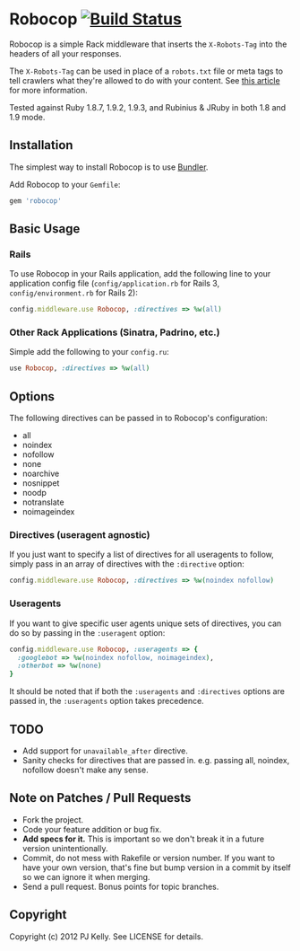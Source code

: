 # Robocop [![Build Status](https://secure.travis-ci.org/pjkelly/robocop.png?branch=master)](http://travis-ci.org/pjkelly/robocop)

Robocop is a simple Rack middleware that inserts the `X-Robots-Tag` into the headers of all your responses.

The `X-Robots-Tag` can be used in place of a `robots.txt` file or meta tags to tell crawlers what they're allowed to do with your content. See [this article](https://developers.google.com/webmasters/control-crawl-index/docs/robots_meta_tag) for more information.

Tested against Ruby 1.8.7, 1.9.2, 1.9.3, and Rubinius & JRuby in both 1.8 and 1.9 mode.

## Installation

The simplest way to install Robocop is to use [Bundler](http://gembundler.com/).

Add Robocop to your `Gemfile`:

``` ruby
gem 'robocop'
```

## Basic Usage

### Rails

To use Robocop in your Rails application, add the following line to your application config file (`config/application.rb` for Rails 3, `config/environment.rb` for Rails 2):

``` ruby
config.middleware.use Robocop, :directives => %w(all)
```

### Other Rack Applications (Sinatra, Padrino, etc.)

Simple add the following to your `config.ru`:

``` ruby
use Robocop, :directives => %w(all)
```

## Options

The following directives can be passed in to Robocop's configuration:

* all
* noindex
* nofollow
* none
* noarchive
* nosnippet
* noodp
* notranslate
* noimageindex

### Directives (useragent agnostic)

If you just want to specify a list of directives for all useragents to follow, simply pass in an array of directives with the `:directive` option:

``` ruby
config.middleware.use Robocop, :directives => %w(noindex nofollow)
```

### Useragents

If you want to give specific user agents unique sets of directives, you can do so by passing in the `:useragent` option:

``` ruby
config.middleware.use Robocop, :useragents => {
  :googlebot => %w(noindex nofollow, noimageindex),
  :otherbot => %w(none)
}
```

It should be noted that if both the `:useragents` and `:directives` options are passed in, the `:useragents` option takes precedence.

## TODO

* Add support for `unavailable_after` directive.
* Sanity checks for directives that are passed in. e.g. passing all, noindex, nofollow doesn't make any sense.

## Note on Patches / Pull Requests

* Fork the project.
* Code your feature addition or bug fix.
* **Add specs for it.** This is important so we don't break it in a future version unintentionally.
* Commit, do not mess with Rakefile or version number. If you want to have your own version, that's fine but bump version in a commit by itself so we can ignore it when merging.
* Send a pull request. Bonus points for topic branches.

## Copyright

Copyright (c) 2012 PJ Kelly. See LICENSE for details.